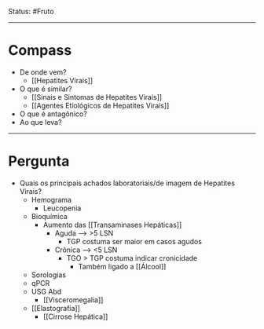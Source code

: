 Status: #Fruto  

---
# Compass
- De onde vem?
	- [[Hepatites Virais]]
- O que é similar?
	- [[Sinais e Sintomas de Hepatites Virais]]
	- [[Agentes Etiológicos de Hepatites Virais]]
- O que é antagônico?
- Ao que leva?

----
# Pergunta
- Quais os principais achados laboratoriais/de imagem de Hepatites Virais?
	- Hemograma
		- Leucopenia
	- Bioquímica
		- Aumento das [[Transaminases Hepáticas]]
			- Aguda --> >5 LSN
				- TGP costuma ser maior em casos agudos
			- Crônica --> <5 LSN
				- TGO > TGP costuma indicar cronicidade
					- Também ligado a [[Álcool]]
	- Sorologias
	- qPCR
	- USG Abd
		- [[Visceromegalia]]
	- [[Elastografia]]
		- [[Cirrose Hepática]]